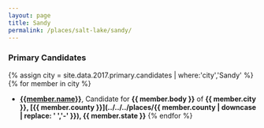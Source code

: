 ```yaml
---
layout: page
title: Sandy
permalink: /places/salt-lake/sandy/
---
```


### Primary Candidates
{% assign city = site.data.2017.primary.candidates | where:'city','Sandy' %}
{% for member in city  %}
- <strong>[{{member.name}}](../../../people/{{member.id}})</strong>, Candidate for <strong>{{ member.body }}</strong> of <strong>{{ member.city }}, [{{ member.county }}](../../../places/{{ member.county | downcase | replace: ' ','-' }}), {{ member.state }}</strong>
{% endfor %}
